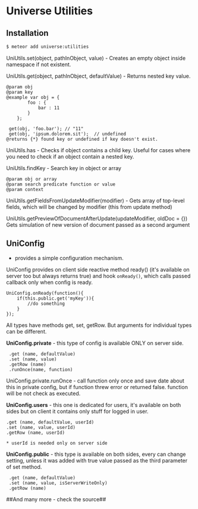 # Universe Utilities

## Installation

```sh
$ meteor add universe:utilities
```

UniUtils.set(object, pathInObject, value) - Creates an empty object inside namespace if not existent.

UniUtils.get(object, pathInObject, defaultValue) - Returns nested key value.
```
@param obj
@param key
@example var obj = {
        foo : {
            bar : 11
        }
    };

 get(obj, 'foo.bar'); // "11"
 get(obj, 'ipsum.dolorem.sit');  // undefined
@returns {*} found key or undefined if key doesn't exist.
```
UniUtils.has - Checks if object contains a child key.
Useful for cases where you need to check if an object contain a nested key.

UniUtils.findKey - Search key in object or array
```
@param obj or array
@param search predicate function or value
@param context
```

UniUtils.getFieldsFromUpdateModifier(modifier) - Gets array of top-level fields, which will be changed by modifier (this from update method)


UniUtils.getPreviewOfDocumentAfterUpdate(updateModifier, oldDoc = {}) Gets simulation of new version of document passed as a second argument


## UniConfig
- provides a simple configuration mechanism.

UniConfig provides on client side reactive method ready() (it's available on server too but always returns true)
and hook `onReady()`, which calls passed callback only when config is ready.


```
UniConfig.onReady(function(){
    if(this.public.get('myKey')){
        //do something
    }
});
```

All types have methods get, set, getRow.
But arguments for individual types can be different.

**UniConfig.private** - this type of config is available ONLY on server side.

```
 .get (name, defaultValue)
 .set (name, value)
 .getRow (name)
 .runOnce(name, function)
```
UniConfig.private.runOnce - call function only once and save date about this in private config,
but if function threw error or returned false. function will be not check as executed.

**UniConfig.users** - this one is dedicated for users, it's available on both sides but on client it contains only stuff for logged in user.

```
.get (name, defaultValue, userId)
.set (name, value, userId)
.getRow (name, userId)

* userId is needed only on server side
```

**UniConfig.public** - this type is available on both sides, every can change setting, unless it was added with true value passed as the third parameter of set method.

```
 .get (name, defaultValue)
 .set (name, value, isServerWriteOnly)
 .getRow (name)

```

##And many more - check the source##
